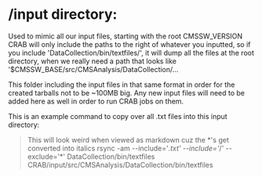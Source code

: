 
# /input directory:
Used to mimic all our input files, starting with the root CMSSW_VERSION
CRAB will only include the paths to the right of whatever you inputted, so if you include
'DataCollection/bin/textfiles/', it will dump all the files at the root directory, when we
really need a path that looks like '$CMSSW_BASE/src/CMSAnalysis/DataCollection/...

This folder including the input files in that same format in order for the created tarballs
not to be ~100MB big.
Any new input files will need to be added here as well in order to run CRAB jobs on them.

This is an example command to copy over all .txt files into this input directory:
> This will look weird when viewed as markdown cuz the \*'s get converted into italics
rsync -am --include='*.txt' --include='*/' --exclude='*' DataCollection/bin/textfiles CRAB/input/src/CMSAnalysis/DataCollection/bin/textfiles

